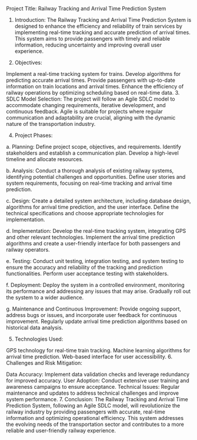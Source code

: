 
Project Title: Railway Tracking and Arrival Time Prediction System

1. Introduction:
The Railway Tracking and Arrival Time Prediction System is designed to enhance the efficiency and reliability of train services by implementing real-time tracking and accurate prediction of arrival times. This system aims to provide passengers with timely and reliable information, reducing uncertainty and improving overall user experience.

2. Objectives:

Implement a real-time tracking system for trains.
Develop algorithms for predicting accurate arrival times.
Provide passengers with up-to-date information on train locations and arrival times.
Enhance the efficiency of railway operations by optimizing scheduling based on real-time data.
3. SDLC Model Selection:
The project will follow an Agile SDLC model to accommodate changing requirements, iterative development, and continuous feedback. Agile is suitable for projects where regular communication and adaptability are crucial, aligning with the dynamic nature of the transportation industry.

4. Project Phases:

a. Planning:
Define project scope, objectives, and requirements. Identify stakeholders and establish a communication plan. Develop a high-level timeline and allocate resources.

b. Analysis:
Conduct a thorough analysis of existing railway systems, identifying potential challenges and opportunities. Define user stories and system requirements, focusing on real-time tracking and arrival time prediction.

c. Design:
Create a detailed system architecture, including database design, algorithms for arrival time prediction, and the user interface. Define the technical specifications and choose appropriate technologies for implementation.

d. Implementation:
Develop the real-time tracking system, integrating GPS and other relevant technologies. Implement the arrival time prediction algorithms and create a user-friendly interface for both passengers and railway operators.

e. Testing:
Conduct unit testing, integration testing, and system testing to ensure the accuracy and reliability of the tracking and prediction functionalities. Perform user acceptance testing with stakeholders.

f. Deployment:
Deploy the system in a controlled environment, monitoring its performance and addressing any issues that may arise. Gradually roll out the system to a wider audience.

g. Maintenance and Continuous Improvement:
Provide ongoing support, address bugs or issues, and incorporate user feedback for continuous improvement. Regularly update arrival time prediction algorithms based on historical data analysis.

5. Technologies Used:

GPS technology for real-time train tracking.
Machine learning algorithms for arrival time prediction.
Web-based interface for user accessibility.
6. Challenges and Risk Mitigation:

Data Accuracy: Implement data validation checks and leverage redundancy for improved accuracy.
User Adoption: Conduct extensive user training and awareness campaigns to ensure acceptance.
Technical Issues: Regular maintenance and updates to address technical challenges and improve system performance.
7. Conclusion:
The Railway Tracking and Arrival Time Prediction System, following an Agile SDLC model, will revolutionize the railway industry by providing passengers with accurate, real-time information and optimizing operational efficiency. This system addresses the evolving needs of the transportation sector and contributes to a more reliable and user-friendly railway experience.
